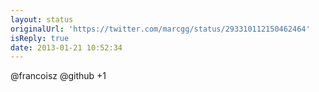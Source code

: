 ```yaml
---
layout: status
originalUrl: 'https://twitter.com/marcgg/status/293310112150462464'
isReply: true
date: 2013-01-21 10:52:34
---
```


@francoisz @github +1

